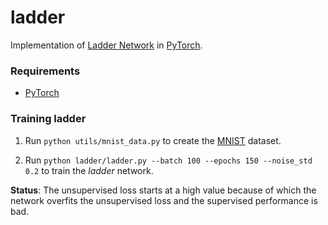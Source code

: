 # ladder

Implementation of [Ladder Network](https://arxiv.org/abs/1507.02672) in [PyTorch](http://pytorch.org/). 

### Requirements

- [PyTorch](http://pytorch.org/)

### Training ladder

1. Run ```python utils/mnist_data.py``` to create the [MNIST](http://yann.lecun.com/exdb/mnist/) dataset.

2. Run ```python ladder/ladder.py --batch 100 --epochs 150 --noise_std 0.2``` to train the *ladder* network.

**Status**: The unsupervised loss starts at a high value because of which the network overfits the unsupervised loss and the supervised performance is bad.
